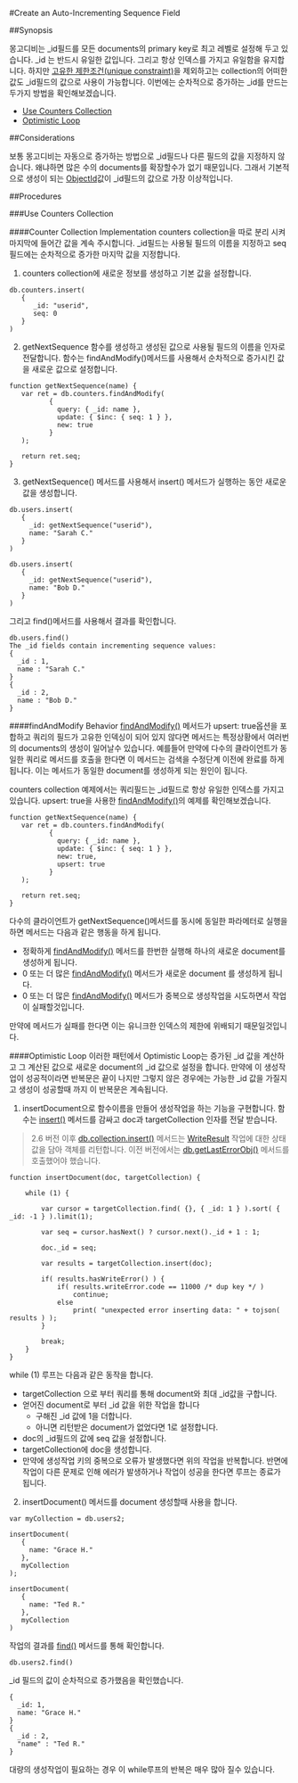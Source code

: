 #Create an Auto-Incrementing Sequence Field

##Synopsis

몽고디비는 _id필드를 모든 documents의 primary key로 최고 레벨로 설정해 두고 있습니다. _id 는 반드시 유일한 값입니다. 그리고 항상 인덱스를 가지고 유일함을 유지합니다. 하지만  [고유한 제한조건(unique constraint)](https://docs.mongodb.org/manual/core/index-unique/#index-type-unique)을 제외하고는 collection의 어떠한 값도 _id필드의 값으로 사용이 가능합니다. 이번에는 순차적으로 증가하는 _id를 만드는 두가지 방법을 확인해보겠습니다.

- [Use Counters Collection](https://docs.mongodb.org/manual/tutorial/create-an-auto-incrementing-field/#auto-increment-counters-collection)
- [Optimistic Loop](https://docs.mongodb.org/manual/tutorial/create-an-auto-incrementing-field/#auto-increment-optimistic-loop)


##Considerations

보통 몽고디비는 자동으로 증가하는 방법으로 _id필드나 다른 필드의  값을 지정하지 않습니다. 왜냐하면 많은 수의 documents를 확장할수가 없기 때문입니다. 그래서 기본적으로 생성이 되는 [ObjectId](https://docs.mongodb.org/manual/reference/glossary/#term-objectid)값이 _id필드의 값으로 가장 이상적입니다.

##Procedures

###Use Counters Collection

####Counter Collection Implementation
counters collection을 따로 분리 시켜 마지막에 들어간 값을 계속 주시합니다. _id필드는 사용될 필드의 이름을 지정하고 seq 필드에는 순차적으로 증가한 마지막 값을 지정합니다.

1. counters collection에 새로운 정보를 생성하고 기본 값을 설정합니다.
```
db.counters.insert(
   {
      _id: "userid",
      seq: 0
   }
)
```

2. getNextSequence 함수를 생성하고 생성된 값으로 사용될 필드의 이름을 인자로 전달합니다. 함수는 findAndModify()메서드를 사용해서 순차적으로 증가시킨 값을 새로운 값으로 설정합니다.
```
function getNextSequence(name) {
   var ret = db.counters.findAndModify(
          {
            query: { _id: name },
            update: { $inc: { seq: 1 } },
            new: true
          }
   );

   return ret.seq;
}
```

3. getNextSequence() 메서드를 사용해서 insert() 메서드가 실행하는 동안 새로운 값을 생성합니다.
```
db.users.insert(
   {
     _id: getNextSequence("userid"),
     name: "Sarah C."
   }
)

db.users.insert(
   {
     _id: getNextSequence("userid"),
     name: "Bob D."
   }
)
```
그리고 find()메서드를 사용해서 결과를 확인합니다.
```
db.users.find()
The _id fields contain incrementing sequence values:
{
  _id : 1,
  name : "Sarah C."
}
{
  _id : 2,
  name : "Bob D."
}
```

####findAndModify Behavior
[findAndModify()](https://docs.mongodb.org/manual/reference/method/db.collection.findAndModify/#db.collection.findAndModify) 메서드가 upsert: true옵션을 포합하고 쿼리의 필드가 고유한 인덱싱이 되어 있지 않다면 메서드는 특정상황에서 여러번의 documents의 생성이 일어날수 있습니다. 예를들어 만약에 다수의 클라이언트가 동일한 쿼리로 메서드를 호출을 한다면 이 메서드는 검색을 수정단계 이전에 완료를 하게 됩니다. 이는 메서드가 동일한 document를 생성하게 되는 원인이 됩니다.

counters collection 예제에서는 쿼리필드는 _id필드로 항상 유일한 인덱스를 가지고 있습니다. upsert: true을 사용한 [findAndModify()](https://docs.mongodb.org/manual/reference/method/db.collection.findAndModify/#db.collection.findAndModify)의 예제를 확인해보겠습니다.
```
function getNextSequence(name) {
   var ret = db.counters.findAndModify(
          {
            query: { _id: name },
            update: { $inc: { seq: 1 } },
            new: true,
            upsert: true
          }
   );

   return ret.seq;
}
```
다수의 클라이언트가 getNextSequence()메서드를 동시에 동일한 파라메터로 실행을 하면 메서드는 다음과 같은 행동을 하게 됩니다.
- 정확하게 [findAndModify()](https://docs.mongodb.org/manual/reference/method/db.collection.findAndModify/#db.collection.findAndModify) 메서드를 한번한 실행해 하나의 새로운 document를 생성하게 됩니다.
- 0 또는 더 많은 [findAndModify()](https://docs.mongodb.org/manual/reference/method/db.collection.findAndModify/#db.collection.findAndModify) 메서드가 새로운 document 를 생성하게 됩니다.
- 0 또는 더 많은 [findAndModify()](https://docs.mongodb.org/manual/reference/method/db.collection.findAndModify/#db.collection.findAndModify) 메서드가 중복으로 생성작업을 시도하면서 작업이 실패할것입니다.

만약에 메서드가 실패를 한다면 이는 유니크한 인덱스의 제한에 위배되기 때문일것입니다.


####Optimistic Loop
이러한 패턴에서 Optimistic Loop는 증가된 _id 값을 계산하고 그 계산된 값으로 새로운 document의 _id 값으로 설정을 합니다. 만약에 이 생성작업이 성공적이라면 반복문은 끝이 나지만 그렇지 않은 경우에는 가능한 _id 값을 가질지고 생성이 성공할때 까지 이 반복문은 계속됩니다.


1. insertDocument으로 함수이름을 만들어 생성작업을 하는 기능을 구현합니다. 함수는 [insert()]() 메서드를 감싸고 doc과 targetCollection 인자를 전달 받습니다.

>2.6 버전 이후
[db.collection.insert()](https://docs.mongodb.org/manual/reference/method/db.collection.insert/#db.collection.insert) 메서드는 [WriteResult](https://docs.mongodb.org/manual/reference/method/db.collection.insert/#writeresults-insert) 작업에 대한 상태값을 담아 객체를 리턴합니다. 이전 버전에서는 [db.getLastErrorObj()](https://docs.mongodb.org/manual/reference/method/db.getLastErrorObj/#db.getLastErrorObj) 메서드를 호출했어야 했습니다.

```
function insertDocument(doc, targetCollection) {

    while (1) {

        var cursor = targetCollection.find( {}, { _id: 1 } ).sort( { _id: -1 } ).limit(1);

        var seq = cursor.hasNext() ? cursor.next()._id + 1 : 1;

        doc._id = seq;

        var results = targetCollection.insert(doc);

        if( results.hasWriteError() ) {
            if( results.writeError.code == 11000 /* dup key */ )
                continue;
            else
                print( "unexpected error inserting data: " + tojson( results ) );
        }

        break;
    }
}
```

while (1) 루프는 다음과 같은 동작을 합니다.
- targetCollection 으로 부터 쿼리를 통해 document와  최대 _id값을 구합니다.
- 얻어진 document로 부터 _id 값을 위한 작업을 합니다
  - 구해진 _id 값에 1을 더합니다.
  - 아니면 리턴받은 document가 없었다면 1로 설정합니다.
- doc의 _id필드의 값에 seq 값을 설정합니다.
- targetCollection에 doc을 생성합니다.
- 만약에 생성작업 키의 중복으로 오류가 발생했다면 위의 작업을 반복합니다. 반면에 작업이 다른 문제로 인해 에러가 발생하거나 작업이 성공을 한다면 루프는 종료가 됩니다.

2. insertDocument() 메서드를 document 생성할때 사용을 합니다.

```
var myCollection = db.users2;

insertDocument(
   {
     name: "Grace H."
   },
   myCollection
);

insertDocument(
   {
     name: "Ted R."
   },
   myCollection
)
```
작업의 결과를 [find()](https://docs.mongodb.org/manual/reference/method/db.collection.find/#db.collection.find) 메서드를 통해 확인합니다.
```
db.users2.find()
```

_id 필드의 값이 순차적으로 증가했음을 확인했습니다.
```
{
  _id: 1,
  name: "Grace H."
}
{
  _id : 2,
  "name" : "Ted R."
}
```
대량의 생성작업이 필요하는 경우 이 while루프의 반복은 매우 많아 질수 있습니다.